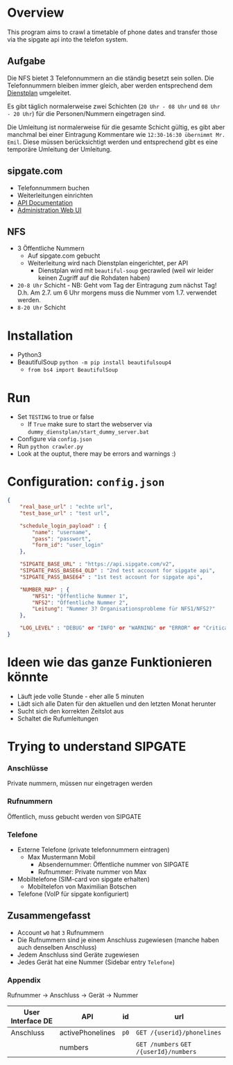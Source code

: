 # Overview

This program aims to crawl a timetable of phone dates and transfer those via the sipgate api into the telefon system.

## Aufgabe

Die NFS bietet 3 Telefonnummern an die ständig besetzt sein sollen.
Die Telefonnummern bleiben immer gleich, aber werden entsprechend dem [Dienstplan](http://notfallplan-dortmund.notfallseelsorge-ekvw.de) umgeleitet.

Es gibt täglich normalerweise zwei Schichten (`20 Uhr - 08 Uhr` und `08 Uhr - 20 Uhr`) für die Personen/Nummern eingetragen sind.

Die Umleitung ist normalerweise für die gesamte Schicht gültig, es gibt aber manchmal bei einer Eintragung Kommentare wie `12:30-16:30 übernimmt Mr. Emil`. Diese müssen berücksichtigt werden und entsprechend gibt es eine temporäre Umleitung der Umleitung.

## sipgate.com
- Telefonnummern buchen
- Weiterleitungen einrichten
- [API Documentation](https://api.sipgate.com/v2/doc#/)
- [Administration Web UI](https://app.sipgate.com/w0/team/settings/phonenumbers)

## NFS
- 3 Öffentliche Nummern
    - Auf sipgate.com gebucht
    - Weiterleitung wird nach Dienstplan eingerichtet, per API
        - Dienstplan wird mit `beautiful-soup` gecrawled (weil wir leider keinen Zugriff auf die Rohdaten haben)
- `20-8 Uhr` Schicht
        - NB: Geht vom Tag der Eintragung zum nächst Tag! D.h. Am 2.7. um 6 Uhr morgens muss die Nummer vom 1.7. verwendet werden.
- `8-20 Uhr` Schicht


# Installation
- Python3
- BeautifulSoup `python -m pip install beautifulsoup4`
    - `from bs4 import BeautifulSoup`

# Run
- Set `TESTING` to true or false
  - If `True` make sure to start the webserver via `dummy_dienstplan/start_dummy_server.bat`
- Configure via `config.json`
- Run `python crawler.py`
- Look at the ouptut, there may be errors and warnings :)

# Configuration: `config.json`
```json
{
    "real_base_url" : "echte url",
    "test_base_url" : "test url",

    "schedule_login_payload" : {
        "name": "username",
        "pass": "passwort",
        "form_id": "user_login"
    },

    "SIPGATE_BASE_URL" : "https://api.sipgate.com/v2",
    "SIPGATE_PASS_BASE64_OLD" : "2nd test account for sipgate api",
    "SIPGATE_PASS_BASE64" : "1st test account for sipgate api",

    "NUMBER_MAP" : {
        "NFS1": "Öffentliche Nummer 1", 
        "NFS2": "Öffentliche Nummer 2",
        "Leitung": "Nummer 3? Organisationsprobleme für NFS1/NFS2?"
    },

    "LOG_LEVEL" : "DEBUG" or "INFO" or "WARNING" or "ERROR" or "Critical"
}
```

# Ideen wie das ganze Funktionieren könnte
- Läuft jede volle Stunde - eher alle 5 minuten
- Lädt sich alle Daten für den aktuellen und den letzten Monat herunter
- Sucht sich den korrekten Zeitslot aus
- Schaltet die Rufumleitungen


# Trying to understand SIPGATE

### Anschlüsse
Private nummern, müssen nur eingetragen werden

### Rufnummern
Öffentlich, muss gebucht werden von SIPGATE

### Telefone
- Externe Telefone (private telefonnummern eintragen)
    - Max Mustermann Mobil
        - Absendernummer: Öffentliche nummer von SIPGATE
        - Rufnummer: Private nummer von Max
- Mobiltelefone (SIM-card von sipgate erhalten)
    - Mobiltelefon von Maximilian Botschen
- Telefone (VoIP für sipgate konfiguriert)

## Zusammengefasst
- Account `w0` hat `3` Rufnummern
- Die Rufnummern sind je einem Anschluss zugewiesen (manche haben auch denselben Anschluss)
- Jedem Anschluss sind Geräte zugewiesen
- Jedes Gerät hat eine Nummer (Sidebar entry `Telefone`)

### Appendix

Rufnummer -> Anschluss -> Gerät -> Nummer

|User Interface DE|API               | id   | url |
|-----------------|------------------|---   |--|
|Anschluss        | activePhonelines | `p0` | `GET /{userid}/phonelines` | 
|                 | numbers          |      | `GET /numbers` `GET /{userId}/numbers`|
